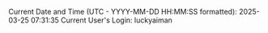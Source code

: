 Current Date and Time (UTC - YYYY-MM-DD HH:MM:SS formatted): 2025-03-25 07:31:35
Current User's Login: luckyaiman
